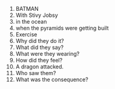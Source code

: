1. BATMAN
2. With Stivy Jobsy
3. in the ocean
4. when the pyramids were getting built 
5. Exercise
6. Why did they do it?
7. What did they say?
8. What were they wearing?
9. How did they feel?
10. A dragon attacked.
11. Who saw them?
12. What was the consequence?
